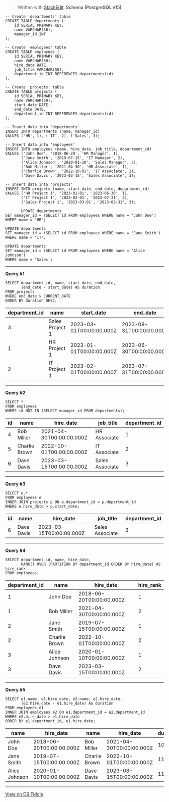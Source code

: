 ﻿


> Written with [StackEdit](https://stackedit.io/).
> **Schema (PostgreSQL v15)**

    -- Create 'departments' table
    CREATE TABLE departments (
        id SERIAL PRIMARY KEY,
        name VARCHAR(50),
        manager_id INT
    );
    
    -- Create 'employees' table
    CREATE TABLE employees (
        id SERIAL PRIMARY KEY,
        name VARCHAR(50),
        hire_date DATE,
        job_title VARCHAR(50),
        department_id INT REFERENCES departments(id)
    );
    
    -- Create 'projects' table
    CREATE TABLE projects (
        id SERIAL PRIMARY KEY,
        name VARCHAR(50),
        start_date DATE,
        end_date DATE,
        department_id INT REFERENCES departments(id)
    );
    
    -- Insert data into 'departments'
    INSERT INTO departments (name, manager_id)
    VALUES ('HR', 1), ('IT', 2), ('Sales', 3);
    
    -- Insert data into 'employees'
    INSERT INTO employees (name, hire_date, job_title, department_id)
    VALUES ('John Doe', '2018-06-20', 'HR Manager', 1),
           ('Jane Smith', '2019-07-15', 'IT Manager', 2),
           ('Alice Johnson', '2020-01-10', 'Sales Manager', 3),
           ('Bob Miller', '2021-04-30', 'HR Associate', 1),
           ('Charlie Brown', '2022-10-01', 'IT Associate', 2),
           ('Dave Davis', '2023-03-15', 'Sales Associate', 3);
    
    -- Insert data into 'projects'
    INSERT INTO projects (name, start_date, end_date, department_id)
    VALUES ('HR Project 1', '2023-01-01', '2023-06-30', 1),
           ('IT Project 1', '2023-02-01', '2023-07-31', 2),
           ('Sales Project 1', '2023-03-01', '2023-08-31', 3);
           
           UPDATE departments
    SET manager_id = (SELECT id FROM employees WHERE name = 'John Doe')
    WHERE name = 'HR';
    
    UPDATE departments
    SET manager_id = (SELECT id FROM employees WHERE name = 'Jane Smith')
    WHERE name = 'IT';
    
    UPDATE departments
    SET manager_id = (SELECT id FROM employees WHERE name = 'Alice Johnson')
    WHERE name = 'Sales';
    
    

---

**Query #1**

    SELECT department_id, name, start_date, end_date, 
           (end_date - start_date) AS duration
    FROM projects
    WHERE end_date > CURRENT_DATE
    ORDER BY duration DESC;

| department_id | name            | start_date               | end_date                 | duration |
| ------------- | --------------- | ------------------------ | ------------------------ | -------- |
| 3             | Sales Project 1 | 2023-03-01T00:00:00.000Z | 2023-08-31T00:00:00.000Z | 183      |
| 1             | HR Project 1    | 2023-01-01T00:00:00.000Z | 2023-06-30T00:00:00.000Z | 180      |
| 2             | IT Project 1    | 2023-02-01T00:00:00.000Z | 2023-07-31T00:00:00.000Z | 180      |

---
**Query #2**

    SELECT *
    FROM employees
    WHERE id NOT IN (SELECT manager_id FROM departments);

| id  | name          | hire_date                | job_title       | department_id |
| --- | ------------- | ------------------------ | --------------- | ------------- |
| 4   | Bob Miller    | 2021-04-30T00:00:00.000Z | HR Associate    | 1             |
| 5   | Charlie Brown | 2022-10-01T00:00:00.000Z | IT Associate    | 2             |
| 6   | Dave Davis    | 2023-03-15T00:00:00.000Z | Sales Associate | 3             |

---
**Query #3**

    SELECT e.*
    FROM employees e
    INNER JOIN projects p ON e.department_id = p.department_id
    WHERE e.hire_date > p.start_date;

| id  | name       | hire_date                | job_title       | department_id |
| --- | ---------- | ------------------------ | --------------- | ------------- |
| 6   | Dave Davis | 2023-03-15T00:00:00.000Z | Sales Associate | 3             |

---
**Query #4**

    SELECT department_id, name, hire_date,
           RANK() OVER (PARTITION BY department_id ORDER BY hire_date) AS hire_rank
    FROM employees;

| department_id | name          | hire_date                | hire_rank |
| ------------- | ------------- | ------------------------ | --------- |
| 1             | John Doe      | 2018-06-20T00:00:00.000Z | 1         |
| 1             | Bob Miller    | 2021-04-30T00:00:00.000Z | 2         |
| 2             | Jane Smith    | 2019-07-15T00:00:00.000Z | 1         |
| 2             | Charlie Brown | 2022-10-01T00:00:00.000Z | 2         |
| 3             | Alice Johnson | 2020-01-10T00:00:00.000Z | 1         |
| 3             | Dave Davis    | 2023-03-15T00:00:00.000Z | 2         |

---
**Query #5**

    SELECT e1.name, e1.hire_date, e2.name, e2.hire_date,
           (e2.hire_date - e1.hire_date) AS duration
    FROM employees e1
    INNER JOIN employees e2 ON e1.department_id = e2.department_id
    WHERE e2.hire_date > e1.hire_date
    ORDER BY e1.department_id, e1.hire_date;

| name          | hire_date                | name          | hire_date                | duration |
| ------------- | ------------------------ | ------------- | ------------------------ | -------- |
| John Doe      | 2018-06-20T00:00:00.000Z | Bob Miller    | 2021-04-30T00:00:00.000Z | 1045     |
| Jane Smith    | 2019-07-15T00:00:00.000Z | Charlie Brown | 2022-10-01T00:00:00.000Z | 1174     |
| Alice Johnson | 2020-01-10T00:00:00.000Z | Dave Davis    | 2023-03-15T00:00:00.000Z | 1160     |

---

[View on DB Fiddle](https://www.db-fiddle.com/f/xckGL9ZW73A6FWhsmPogm7/21)
